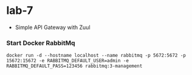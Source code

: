 # lab-7

- Simple API Gateway with Zuul

### Start Docker RabbitMq

```
docker run -d --hostname localhost --name rabbitmq -p 5672:5672 -p 15672:15672 -e RABBITMQ_DEFAULT_USER=admin -e RABBITMQ_DEFAULT_PASS=123456 rabbitmq:3-management
```
